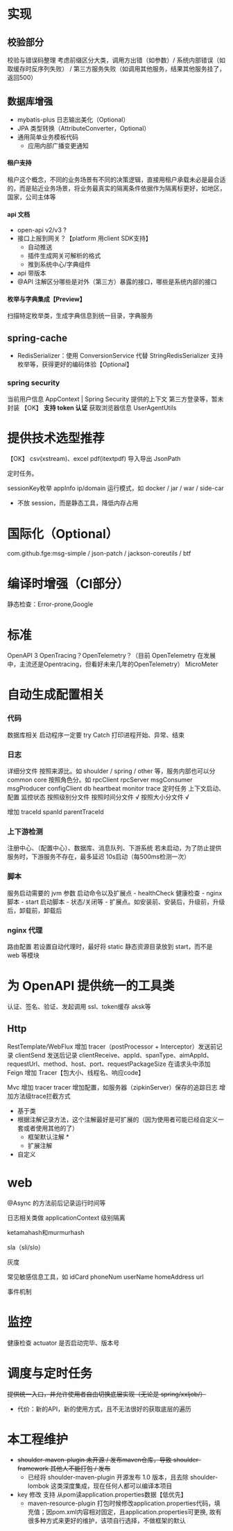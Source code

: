 # 实现

## 校验部分

校验与错误码整理
考虑前缀区分大类，调用方出错（如参数）/ 系统内部错误（如取缓存时反序列失败） / 第三方服务失败（如调用其他服务，结果其他服务挂了，返回500）

## 数据库增强

- mybatis-plus 日志输出美化（Optional）
- JPA 类型转换（AttributeConverter，Optional）
- 通用简单业务模板代码
    - 应用内部广播变更通知

#### ~~租户支持~~
租户这个概念，不同的业务场景有不同的决策逻辑，直接用租户承载未必是最合适的，而是贴近业务场景，将业务最真实的隔离条件依据作为隔离标更好，如地区，国家，公司主体等

#### api 文档
- open-api v2/v3 ?
- 接口上报到网关？【platform 用client SDK支持】
    - 自动推送
    - 插件生成网关可解析的格式
    - 推到系统中心/字典组件
- api 带版本
- @API 注解区分哪些是对外（第三方）暴露的接口，哪些是系统内部的接口

#### 枚举与字典集成【Preview】
扫描特定枚举类，生成字典信息到统一目录，字典服务

## spring-cache
- RedisSerializer：使用 ConversionService 代替 StringRedisSerializer 支持枚举等，获得更好的编码体验【Optional】


### spring security

当前用户信息 AppContext | Spring Security 提供的上下文
第三方登录等，暂未封装
【OK】 **支持 token 认证**
获取浏览器信息 UserAgentUtils

# 提供技术选型推荐

【OK】 csv(xstream)、excel pdf(itextpdf) 导入导出 JsonPath

定时任务。

sessionKey枚举 appInfo ip/domain 运行模式，如 docker / jar / war / side-car
- 不放 session，而是静态工具，降低内存占用

# 国际化（Optional）

com.github.fge:msg-simple / json-patch / jackson-coreutils / btf


# 编译时增强（CI部分）

静态检查：Error-prone,Google

# 标准

OpenAPI 3
OpenTracing？OpenTelemetry？（目前 OpenTelemetry 在发展中，主流还是Opentracing，但看好未来几年的OpenTelemetry）
MicroMeter

# 自动生成配置相关

### 代码
数据库相关
启动程序一定要 try Catch 打印进程开始、异常、结束


### 日志

详细分文件 按照来源比。如 shoulder / spring / other 等，服务内部也可以分 common core 按照角色分。如 rpcClient rpcServer msgConsumer msgProducer
configClient db heartbeat monitor trace 定时任务 上下文启动、配置 监控状态 按照级别分文件 按照时间分文件 √ 按照大小分文件 √

增加 traceId spanId parentTraceId

### 上下游检测

注册中心、（配置中心）、数据库、消息队列、下游系统 若未启动，为了防止提供服务时，下游服务不存在，最多延迟 10s启动（每500ms检测一次）

### 脚本

服务启动需要的 jvm 参数 启动命令以及扩展点 - healthCheck 健康检查 - nginx 脚本 - start 启动脚本 - 状态/关闭等 - 扩展点。如安装前、安装后，升级前，升级后，卸载前，卸载后


### nginx 代理
路由配置
若设置自动代理时，最好将 static 静态资源目录放到 start，而不是 web 等模块


# 为 OpenAPI 提供统一的工具类
认证、签名、验证、发起调用 ssl、token缓存 aksk等

## Http

RestTemplate/WebFlux 增加 tracer（postProcessor + Interceptor）发送前记录 clientSend 发送后记录 clientReceive、appId、spanType、aimAppId、requestUrl、method、host、port、requestPackageSize
在请求头中添加
Feign 增加 Tracer【包大小、线程名、响应code】

Mvc 增加 tracer
tracer 增加配置，如服务器（zipkinServer）保存的追踪日志
增加方法级trace拦截方式
- 基于类
- 根据注解记录方法，这个注解最好是可扩展的（因为使用者可能已经自定义一套或者使用其他的了）
    - 框架默认注解 *
    - 扩展注解
- 自定义

# web

@Async 的方法前后记录运行时间等

日志相关类做 applicationContext 级别隔离

ketamahash和murmurhash

sla（sli/slo）

灰度

常见敏感信息工具，如 idCard phoneNum userName homeAddress url

事件机制

# 监控
健康检查 actuator 是否启动完毕、版本号

# 调度与定时任务
~~提供统一入口，并允许使用者自由切换底层实现（无论是 spring/xxljob/）~~
- 代价：新的API，新的使用方式，且不无法很好的获取底层的遍历

# 本工程维护
- ~~shoulder-maven-plugin 未开源 / 发布maven仓库，导致 shoulder-framework 其他人不能打包 / 发布~~
  - 已经将 shoulder-maven-plugin 开源发布 1.0 版本，且去除 shoulder-lombok 这类深度集成，现在任何人都可以编译本项目
- key 修改 支持 从pom读application.properties数据【低优先】
  - maven-resource-plugin 打包时候修改application.properties代码，填充值；因pom.xml内容相对固定，且application.properties可更换, 故有很多种方式来更好的维护，该项自行选择，不做框架的默认
